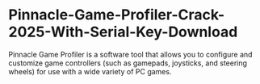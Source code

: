 # Pinnacle-Game-Profiler-Crack-2025-With-Serial-Key-Download
Pinnacle Game Profiler is a software tool that allows you to configure and customize game controllers (such as gamepads, joysticks, and steering wheels) for use with a wide variety of PC games. 
